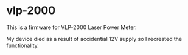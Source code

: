 # vlp-2000

This is a firmware for VLP-2000 Laser Power Meter.

My device died as a result of accidential 12V supply so I recreated the functionality.
